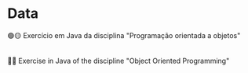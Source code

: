# Data
🟢🟡
Exercício em Java da disciplina "Programação orientada a objetos"
##
🔴🔵
Exercise in Java of the discipline "Object Oriented Programming"
